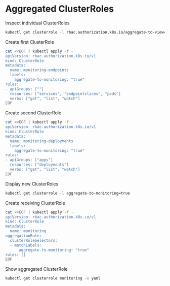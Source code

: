 # Aggregated ClusterRoles

Inspect individual ClusterRoles

```sh
kubectl get clusterrole -l rbac.authorization.k8s.io/aggregate-to-view=true
```

Create first ClusterRole

```sh
cat <<EOF | kubectl apply -f -
apiVersion: rbac.authorization.k8s.io/v1
kind: ClusterRole
metadata:
  name: monitoring-endpoints
  labels:
    aggregate-to-monitoring: "true"
rules:
- apiGroups: [""]
  resources: ["services", "endpointslices", "pods"]
  verbs: ["get", "list", "watch"]
EOF
```

Create second ClusterRole

```sh
cat <<EOF | kubectl apply -f -
apiVersion: rbac.authorization.k8s.io/v1
kind: ClusterRole
metadata:
  name: monitoring-deployments
  labels:
    aggregate-to-monitoring: "true"
rules:
- apiGroups: ["apps"]
  resources: ["deployments"]
  verbs: ["get", "list", "watch"]
EOF
```

Display new ClusterRoles

```sh
kubectl get clusterrole -l aggregate-to-monitoring=true
```

Create receiving ClusterRole

```sh
cat <<EOF | kubectl apply -f -
apiVersion: rbac.authorization.k8s.io/v1
kind: ClusterRole
metadata:
  name: monitoring
aggregationRule:
  clusterRoleSelectors:
  - matchLabels:
      aggregate-to-monitoring: "true"
rules: []
EOF
```

Show aggregated ClusterRole

```sh
kubectl get clusterrole monitoring -o yaml
```
